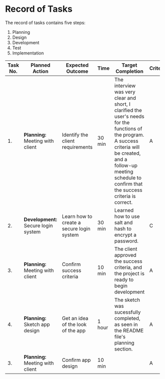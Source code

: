 # Record of Tasks

The record of tasks contains five steps:
1. Planning
2. Design
3. Development
4. Test
5. Implementation

| Task No. | Planned Action | Expected Outcome | Time | Target Completion | Criterion |
| - | - | - | - | - | - |
|1.| **Planning:** Meeting with client |  Identify the client requirements | 30 min | The interview was very clear and short, I clarified the user's needs for the functions of the program. A success criteria will be created, and a follow-up meeting schedule to confirm that the success criteria is correct. | A |
|2.| **Development:** Secure login system | Learn how to create a secure login system | 30 min | Learned how to use salt and hash to encrypt a password. | C |
|3.| **Planning:** Meeting with client | Confirm success criteria | 10 min | The client approved the success criteria, and the project is ready to begin development | A |
|4.| **Planning:** Sketch app design | Get an idea of the look of the app | 1 hour | The sketch was sucessfully completed, as seen in the README file's planning section. | A |
|3.| **Planning:** Meeting with client | Confirm app design | 10 min |  | A |
